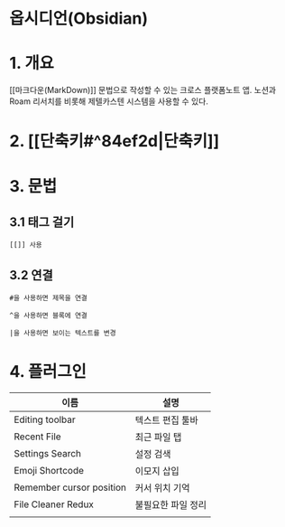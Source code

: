 # 옵시디언(Obsidian)
# 1. 개요
[[마크다운(MarkDown)]] 문법으로 작성할 수 있는 크로스 플랫폼노트 앱. 노션과 Roam 리서치를 비롯해 제텔카스텐 시스템을 사용할 수 있다.

# 2. [[단축키#^84ef2d|단축키]]

# 3. 문법
## 3.1 태그 걸기
~~~
[[]] 사용
~~~
## 3.2 연결

~~~
#을 사용하면 제목을 연결

^을 사용하면 블록에 연결

|을 사용하면 보이는 텍스트를 변경
~~~

# 4. 플러그인

| 이름                       | 설명         |
| ------------------------ | ---------- |
| Editing toolbar          | 텍스트 편집 툴바  |
| Recent File              | 최근 파일 탭    |
| Settings Search          | 설정 검색      |
| Emoji Shortcode          | 이모지 삽입     |
| Remember cursor position | 커서 위치 기억   |
| File Cleaner Redux       | 불필요한 파일 정리 |
|                          |            |

